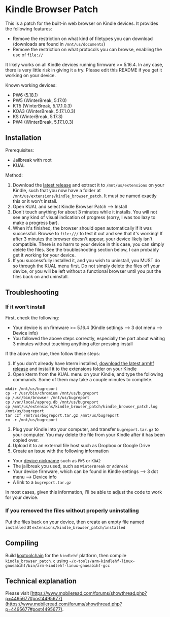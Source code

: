 # Kindle Browser Patch
This is a patch for the built-in web browser on Kindle devices. It provides the following features:
- Remove the restriction on what kind of filetypes you can download (downloads are found in `/mnt/us/documents`)
- Remove the restriction on what protocols you can browse, enabling the use of `file://`

It likely works on all Kindle devices running firmware >= 5.16.4. In any case, there is very little risk in giving it a try. Please edit this README if you get it working on your device.

Known working devices:
- PW6 (5.18.1)
- PW5 (WinterBreak, 5.17.0)
- KT5 (WinterBreak, 5.17.1.0.3)
- KOA3 (WinterBreak, 5.17.1.0.3)
- KS (WinterBreak, 5.17.3)
- PW4 (WinterBreak, 5.17.1.0.3)

## Installation
Prerequisites:
- Jailbreak with root
- KUAL

Method:
1. Download the [latest release](https://github.com/emilypeto/KindleBrowserPatch/releases/download/v1.0.3/kindle_browser_patch-1.0.3-armhf.zip) and extract it to `/mnt/us/extensions` on your Kindle, such that you now have a folder at `/mnt/us/extensions/kindle_browser_patch`. It must be named exactly this or it won't install.
2. Open KUAL and select Kindle Browser Patch --> Install
3. Don't touch anything for about 3 minutes while it installs. You will not see any kind of visual indication of progress (sorry, I was too lazy to make a progress bar).
4. When it's finished, the browser should open automatically if it was successful. Browse to `file:///` to test it out and see that it's working! If after 3 minutes the browser doesn't appear, your device likely isn't compatible. There is no harm to your device in this case, you can simply delete the files. See the troubleshooting section below, I can probably get it working for your device.
5. If you successfully installed it, and you wish to uninstall, you MUST do so through the KUAL menu first. Do not simply delete the files off your device, or you will be left without a functional browser until you put the files back on and uninstall.

## Troubleshooting
### If it won't install
First, check the following:
- Your device is on firmware >= 5.16.4 (Kindle settings --> 3 dot menu --> Device info)
- You followed the above steps correctly, especially the part about waiting 3 minutes without touching anything after pressing install

If the above are true, then follow these steps:
1. If you don't already have kterm installed, [download the latest armhf release](https://github.com/bfabiszewski/kterm/releases) and install it to the extensions folder on your Kindle
2. Open kterm from the KUAL menu on your Kindle, and type the following commands. Some of them may take a couple minutes to complete.
```
mkdir /mnt/us/bugreport
cp -r /usr/bin/chromium /mnt/us/bugreport
cp /usr/bin/browser /mnt/us/bugreport
cp /var/local/appreg.db /mnt/us/bugreport
cp /mnt/us/extensions/kindle_browser_patch/kindle_browser_patch.log /mnt/us/bugreport
tar czf /mnt/us/bugreport.tar.gz /mnt/us/bugreport
rm -r /mnt/us/bugreport
```
3. Plug your Kindle into your computer, and transfer `bugreport.tar.gz` to your computer. You may delete the file from your Kindle after it has been copied over.
4. Upload it to an external file host such as Dropbox or Google Drive
5. Create an issue with the following information
- Your [device nickname](https://wiki.mobileread.com/wiki/Kindle_Serial_Numbers) such as `PW5` or `KOA2`
- The jailbreak you used, such as `WinterBreak` or `AdBreak`
- Your device firmware, which can be found in Kindle settings --> 3 dot menu --> Device info
- A link to a `bugreport.tar.gz`

In most cases, given this information, I'll be able to adjust the code to work for your device.

### If you removed the files without properly uninstalling
Put the files back on your device, then create an empty file named `installed` at `extensions/kindle_browser_patch/installed`

## Compiling
Build [koxtoolchain](https://github.com/koreader/koxtoolchain) for the `kindlehf` platform, then compile `kindle_browser_patch.c` using `~/x-tools/arm-kindlehf-linux-gnueabihf/bin/arm-kindlehf-linux-gnueabihf-gcc`

## Technical explanation
Please visit [https://www.mobileread.com/forums/showthread.php?p=4495677#post4495677](https://www.mobileread.com/forums/showthread.php?p=4495677#post4495677).
